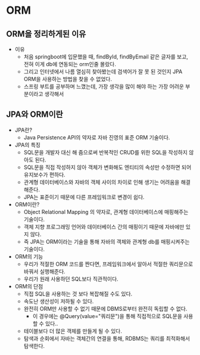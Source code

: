 # ORM

## ORM을 정리하게된 이유

- 이유
    - 처음 springboot에 입문했을 때, findById, findByEmail 같은 글자를 보고, 전혀 이게 db에 연동되는 orm인줄 몰랐다.
    - 그리고 인터넷에서 나름 열심히 찾아봤는데 검색어가 잘 못 된 것인지 JPA ORM을 사용하는 방법을 찾을 수 없었다.
    - 스프링 부트를 공부하며 느꼈는데, 가장 생각을 많이 해야 하는 가장 어려운 부분이라고 생각해서

## JPA와 ORM이란

- JPA란?
    - Java Persistence API의 약자로 자바 진영의 표준 ORM 기술이다.
- JPA의 특징
    - SQL문을 개발자 대신 해 줌으로써 반복적인 CRUD를 위한 SQL을 작성하지 않아도 된다.
    - SQL문을 직접 작성하지 않아 객체가 변화해도 엔티티의 속성만 수정하면 되어 유지보수가 편하다.
    - 관계형 데이터베이스와 자바의 객체 사이의 차이로 인해 생기는 어려움을 해결해준다.
    - JPA는 표준이기 때문에 다른 프레임워크로 변경이 쉽다.
- ORM이란?
    - Object Relational Mapping 의 약자로, 관계형 데이터베이스에 매핑해주는 기술이다.
    - 객체 지향 프로그래밍 언어와 데이터베이스 간의 매핑이기 때문에 자바에만 있지 않다.
    - 즉 JPA는 ORM이라는 기술을 통해 자바의 객체와 관계형 db를 매핑시켜주는 기술이다.
- ORM의 기능
    - 우리가 적절한 ORM 코드를 짠다면, 프레임워크에서 알아서 적절한 쿼리문으로 바꿔서 실행해준다.
    - 우리가 원래 사용하던 SQL보다 직관적이다.
- ORM의 단점
    - 직접 SQL을 사용하는 것 보다 복잡해질 수도 있다.
    - 속도난 생산성이 저하될 수 있다.
    - 완전히 ORM만 사용할 수 없기 때문에 DBMS로부터 완전히 독립할 수 없다.
        - 이 경우에는 @Query(value="쿼리문")을 통해 직접적으로 SQL문을 사용할 수 있다..
    - 테이블보다 더 많은 객체를 만들게 될 수 있다.
    - 탐색과 순회에서 자바는 객체간의 연결을 통해, RDBMS는 쿼리를 최적화해서 탐색한다.